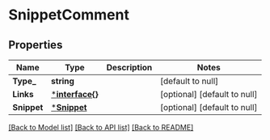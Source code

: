 # SnippetComment

## Properties
Name | Type | Description | Notes
------------ | ------------- | ------------- | -------------
**Type_** | **string** |  | [default to null]
**Links** | [***interface{}**](interface{}.md) |  | [optional] [default to null]
**Snippet** | [***Snippet**](snippet.md) |  | [optional] [default to null]

[[Back to Model list]](../README.md#documentation-for-models) [[Back to API list]](../README.md#documentation-for-api-endpoints) [[Back to README]](../README.md)

